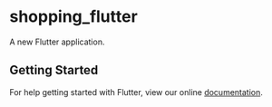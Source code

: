 # shopping_flutter

A new Flutter application.

## Getting Started

For help getting started with Flutter, view our online
[documentation](https://flutter.io/).
